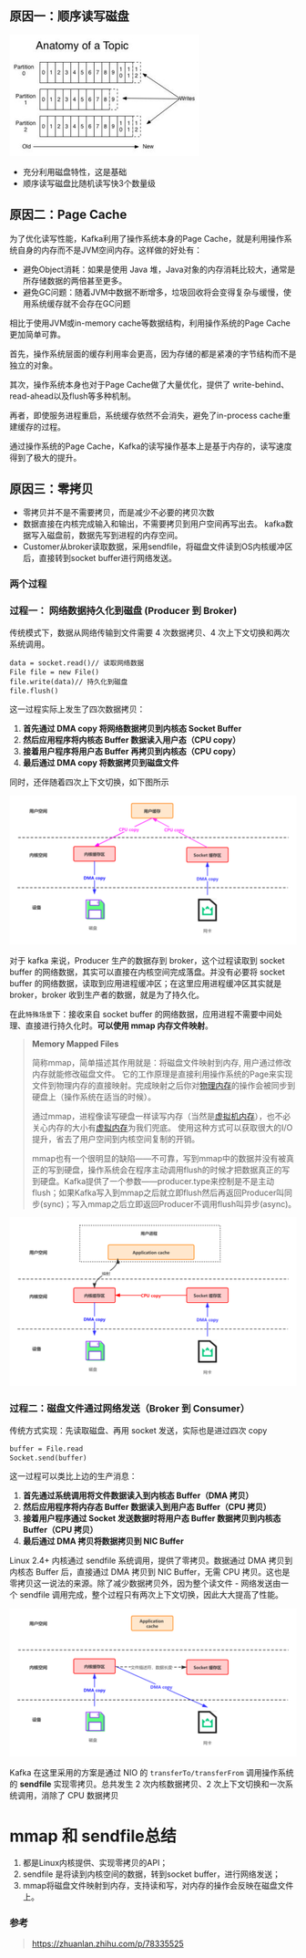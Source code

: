 ## 原因一：顺序读写磁盘

![img](../图片/auto-orient,1.jpeg)

   - 充分利用磁盘特性，这是基础
   - 顺序读写磁盘比随机读写快3个数量级



## 原因二：Page Cache

为了优化读写性能，Kafka利用了操作系统本身的Page Cache，就是利用操作系统自身的内存而不是JVM空间内存。这样做的好处有：

- 避免Object消耗：如果是使用 Java 堆，Java对象的内存消耗比较大，通常是所存储数据的两倍甚至更多。
- 避免GC问题：随着JVM中数据不断增多，垃圾回收将会变得复杂与缓慢，使用系统缓存就不会存在GC问题

相比于使用JVM或in-memory cache等数据结构，利用操作系统的Page Cache更加简单可靠。

首先，操作系统层面的缓存利用率会更高，因为存储的都是紧凑的字节结构而不是独立的对象。

其次，操作系统本身也对于Page Cache做了大量优化，提供了 write-behind、read-ahead以及flush等多种机制。

再者，即使服务进程重启，系统缓存依然不会消失，避免了in-process cache重建缓存的过程。

通过操作系统的Page Cache，Kafka的读写操作基本上是基于内存的，读写速度得到了极大的提升。



## 原因三：零拷贝

   - 零拷贝并不是不需要拷贝，而是减少不必要的拷贝次数
   - 数据直接在内核完成输入和输出，不需要拷贝到用户空间再写出去。
     kafka数据写入磁盘前，数据先写到进程的内存空间。
   - Customer从broker读取数据，采用sendfile，将磁盘文件读到OS内核缓冲区后，直接转到socket buffer进行网络发送。

### **两个过程**

### 过程一： 网络数据持久化到磁盘 (Producer 到 Broker)

传统模式下，数据从网络传输到文件需要 4 次数据拷贝、4 次上下文切换和两次系统调用。

```
data = socket.read()// 读取网络数据 
File file = new File() 
file.write(data)// 持久化到磁盘 
file.flush()
```

这一过程实际上发生了四次数据拷贝：

1. **首先通过 DMA copy 将网络数据拷贝到内核态 Socket Buffer**
2. **然后应用程序将内核态 Buffer 数据读入用户态（CPU copy）**
3. **接着用户程序将用户态 Buffer 再拷贝到内核态（CPU copy）**
4. **最后通过 DMA copy 将数据拷贝到磁盘文件**

同时，还伴随着四次上下文切换，如下图所示

![img](../图片/fdfe29d209918316409200f10cf63ebd.png)

对于 kafka 来说，Producer 生产的数据存到 broker，这个过程读取到 socket buffer 的网络数据，其实可以直接在内核空间完成落盘。并没有必要将 socket buffer 的网络数据，读取到应用进程缓冲区；在这里应用进程缓冲区其实就是 broker，broker 收到生产者的数据，就是为了持久化。

在此`特殊场景`下：接收来自 socket buffer 的网络数据，应用进程不需要中间处理、直接进行持久化时。**可以使用 mmap 内存文件映射**。

> **Memory Mapped Files**
>
> 简称mmap，简单描述其作用就是：将磁盘文件映射到内存, 用户通过修改内存就能修改磁盘文件。
> 它的工作原理是直接利用操作系统的Page来实现文件到物理内存的直接映射。完成映射之后你对[物理内存](https://www.zhihu.com/search?q=物理内存&search_source=Entity&hybrid_search_source=Entity&hybrid_search_extra={"sourceType"%3A"article"%2C"sourceId"%3A78335525})的操作会被同步到硬盘上（操作系统在适当的时候）。
>
> 通过mmap，进程像读写硬盘一样读写内存（当然是[虚拟机内存](https://www.zhihu.com/search?q=虚拟机内存&search_source=Entity&hybrid_search_source=Entity&hybrid_search_extra={"sourceType"%3A"article"%2C"sourceId"%3A78335525})），也不必关心内存的大小有[虚拟内存](https://www.zhihu.com/search?q=虚拟内存&search_source=Entity&hybrid_search_source=Entity&hybrid_search_extra={"sourceType"%3A"article"%2C"sourceId"%3A78335525})为我们兜底。
> 使用这种方式可以获取很大的I/O提升，省去了用户空间到内核空间复制的开销。
>
> mmap也有一个很明显的缺陷——不可靠，写到mmap中的数据并没有被真正的写到硬盘，操作系统会在程序主动调用flush的时候才把数据真正的写到硬盘。Kafka提供了一个参数——producer.type来控制是不是主动flush；如果Kafka写入到mmap之后就立即flush然后再返回Producer叫同步(sync)；写入mmap之后立即返回Producer不调用flush叫异步(async)。

![img](../图片/7b2d0b80328143322445f55f954144ec.png)

### 过程二：磁盘文件通过网络发送（Broker 到 Consumer）

传统方式实现：先读取磁盘、再用 socket 发送，实际也是进过四次 copy

```
buffer = File.read 
Socket.send(buffer)
```

这一过程可以类比上边的生产消息：

1. **首先通过系统调用将文件数据读入到内核态 Buffer（DMA 拷贝）**
2. **然后应用程序将内存态 Buffer 数据读入到用户态 Buffer（CPU 拷贝）**
3. **接着用户程序通过 Socket 发送数据时将用户态 Buffer 数据拷贝到内核态 Buffer（CPU 拷贝）**
4. **最后通过 DMA 拷贝将数据拷贝到 NIC Buffer**

Linux 2.4+ 内核通过 sendfile 系统调用，提供了零拷贝。数据通过 DMA 拷贝到内核态 Buffer 后，直接通过 DMA 拷贝到 NIC Buffer，无需 CPU 拷贝。这也是零拷贝这一说法的来源。除了减少数据拷贝外，因为整个读文件 - 网络发送由一个 sendfile 调用完成，整个过程只有两次上下文切换，因此大大提高了性能。

![img](../图片/fb5b1c0a4358a5c7608251c91e6b971b.png)

Kafka 在这里采用的方案是通过 NIO 的 `transferTo/transferFrom` 调用操作系统的 **sendfile** 实现零拷贝。总共发生 2 次内核数据拷贝、2 次上下文切换和一次系统调用，消除了 CPU 数据拷贝





# mmap 和 sendfile总结

1. 都是Linux内核提供、实现零拷贝的API；
2. sendfile 是将读到内核空间的数据，转到socket buffer，进行网络发送；
3. mmap将磁盘文件映射到内存，支持读和写，对内存的操作会反映在磁盘文件上。



### 参考

> https://zhuanlan.zhihu.com/p/78335525